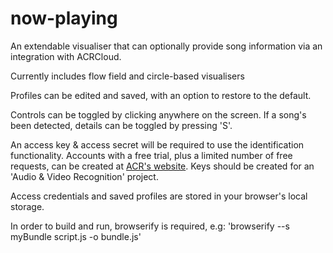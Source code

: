 # now-playing

An extendable visualiser that can optionally provide song information via an integration with ACRCloud.

Currently includes flow field and circle-based visualisers

Profiles can be edited and saved, with an option to restore to the default. 

Controls can be toggled by clicking anywhere on the screen. If a song's been detected, details can be toggled by pressing 'S'.

An access key & access secret will be required to use the identification functionality. Accounts with a free trial, plus a limited number of free requests, can be created at [ACR's website](https://www.acrcloud.com/). Keys should be created for an 'Audio & Video Recognition' project.

Access credentials and saved profiles are stored in your browser's local storage.

In order to build and run, browserify is required, e.g: 'browserify --s myBundle script.js -o bundle.js'
